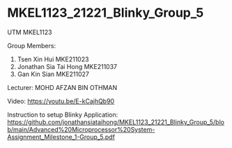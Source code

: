 # MKEL1123_21221_Blinky_Group_5
UTM MKEL1123

Group Members:
1. Tsen Xin Hui MKE211023
2. Jonathan Sia Tai Hong MKE211037
3. Gan Kin Sian MKE211027

Lecturer:
MOHD AFZAN BIN OTHMAN

Video: https://youtu.be/E-kCajhQb90

Instruction to setup Blinky Application: https://github.com/jonathansiataihong/MKEL1123_21221_Blinky_Group_5/blob/main/Advanced%20Microprocessor%20System-Assignment_Milestone_1-Group_5.pdf

